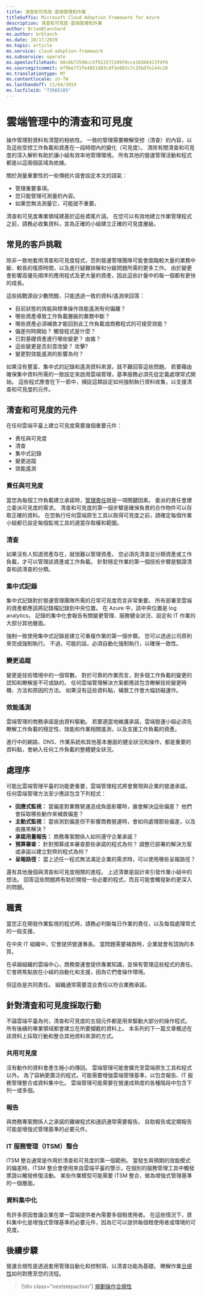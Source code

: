 ```yaml
---
title: 清查和可見度-雲端管理和作業
titleSuffix: Microsoft Cloud Adoption Framework for Azure
description: 清查和可見度-雲端管理和作業
author: BrianBlanchard
ms.author: brblanch
ms.date: 10/17/2019
ms.topic: article
ms.service: cloud-adoption-framework
ms.subservice: operate
ms.openlocfilehash: 60c6b72590cc5f912572109f0cce10366413fdf0
ms.sourcegitcommit: bf9be7f2fe4851d83cdf3e083c7c25bd7e144c20
ms.translationtype: MT
ms.contentlocale: zh-TW
ms.lasthandoff: 11/04/2019
ms.locfileid: "73565105"
---
```

# <a name="inventory-and-visibility-in-cloud-management"></a>雲端管理中的清查和可見度

操作管理對資料有清楚的相依性。 一致的管理需要瞭解受控（清查）的內容，以及這些受控工作負載和資產在一段時間內的變化（可見度）。 清除有關清查和可見度的深入解析有助於讓小組有效率地管理環境。 所有其他的營運管理活動和程式都是以這兩個區域為依據。

關於測量重要性的一些傳統片語會設定本文的語氣：

- 管理重要事項。
- 您只能管理可測量的內容。
- 如果您無法測量它，可能就不重要。

清查和可見度專業領域建基於這些鳶尾片語。 在您可以有效地建立作業管理程式之前，請務必收集資料，並為正確的小組建立正確的可見度層級。

## <a name="common-customer-challenges"></a>常見的客戶挑戰

除非一致地套用清查和可見度程式，否則營運管理團隊可能會面臨較大量的業務中斷、較長的復原時間，以及進行疑難排解和分級問題所需的更多工作。 由於變更會影響高優先順序的應用程式及更大量的資產，因此這些計量中的每一個都有更快的成長。

這些挑戰源自少數問題，只能透過一致的資料/遙測來回答：

- 目前狀態的效能與標準操作效能遙測有何偏離？
- 哪些資產導致工作負載層級的業務中斷？
- 哪些資產必須補救才能回到此工作負載或商務程式的可接受效能？
- 偏差何時開始？ 觸發程式是什麼？
- 已對基礎資產進行哪些變更？ 由誰？
- 這些變更是否刻意改變？ 攻擊?
- 變更對效能遙測的影響為何？

如果沒有豐富、集中式的記錄和遙測資料來源，就不難回答這些問題。 若要藉由確保集中資料所需的一致設定來啟用雲端管理，基準服務必須先從定義處理常式開始。 這些程式應會在下一節中，捕捉這類設定如何強制執行資料收集，以支援清查和可見度的元件。

## <a name="components-of-inventory-and-visibility"></a>清查和可見度的元件

在任何雲端平臺上建立可見度需要幾個重要元件：

- 責任與可見度
- 清查
- 集中式記錄
- 變更追蹤
- 效能遙測

### <a name="responsibility-and-visibility"></a>責任與可見度

當您為每個工作負載建立承諾時，[管理責任](./commitment.md#management-responsibility)就是一項關鍵因素。 委派的責任會建立委派可見度的需求。 清查和可見度的第一個步驟是確保負責的合作物件可以存取正確的資料。 在您執行任何雲端原生工具以取得可見度之前，請確定每個作業小組都已設定每個監視工具的適當存取權和範圍。

### <a name="inventory"></a>清查

如果沒有人知道資產存在，就很難以管理資產。 您必須先清查並分類資產或工作負載，才可以管理該資產或工作負載。 針對穩定作業的第一個技術步驟是驗證清查和該清查的分類。

### <a name="central-logging"></a>集中式記錄

集中式記錄對於營運管理團隊所需的日常可見度而言非常重要。 所有部署至雲端的資產都應該將記錄檔記錄到中央位置。 在 Azure 中，該中央位置是 log analytics。 記錄的集中化會報告有關變更管理、服務健全狀況、設定和 IT 作業的大部分其他層面。

強制一致使用集中式記錄是建立可重複作業的第一個步驟。 您可以透過公司原則來完成強制執行。 不過，可能的話，必須自動化強制執行，以確保一致性。

### <a name="change-tracking"></a>變更追蹤

變更是技術環境中的一個常數。 對於可靠的作業而言，對多個工作負載的變更的認知和瞭解是不可或缺的。 任何雲端管理解決方案都應該包含瞭解技術變更時機、方法和原因的方法。 如果沒有這些資料點，補救工作會大幅妨礙運作。

### <a name="performance-telemetry"></a>效能遙測

雲端管理的商務承諾是由資料驅動。 若要適當地維護承諾，雲端營運小組必須先瞭解工作負載的穩定性、效能和作業相關遙測，以及支援工作負載的資產。

進行中的網路、DNS、作業系統和其他基本層面的健全狀況和操作，都是重要的資料點，會納入任何工作負載的整體健全狀況。

## <a name="processes"></a>處理序

可能比雲端管理平臺的功能更重要，雲端管理程式將會實現與企業的營運承諾。 任何雲端管理方法至少應該包含下列程式：

- **回應式監視：** 當偏差對業務營運造成負面影響時，誰會解決這些偏差？ 他們會採取哪些動作來補救偏差？
- **主動式監視：** 當偵測到偏差但不影響商務營運時，會如何處理那些偏差，以及由誰來解決？
- **承諾用量報告：** 商務專案關係人如何遵守企業承諾？
- **預算審查：** 針對預算成本審查那些承諾的程式為何？ 調整已部署的解決方案或承諾以建立對齊的程式為何？
- **呈報路徑：** 當上述任一程式無法滿足企業的需求時，可以使用哪些呈報路徑？

還有其他幾個與清查和可見度相關的進程。 上述清單是設計來引發作業小組中的想法。 回答這些問題將有助於開發一些必要的程式，而且可能會觸發新的更深入的問題。

## <a name="responsibilities"></a>職責

當您正在開發作業監視的程式時，請務必判斷每日作業的責任，以及每個處理常式的一般支援。

在中央 IT 組織中，它會提供營運專長。 當問題需要補救時，企業就會有諮詢的本質。

在卓越組織的雲端中心，商務營運會提供專業知識，並保有管理這些程式的責任。 它會將焦點放在小組的自動化和支援，因為它們會操作環境。

但這些是共同責任。 組織通常需要混合責任以符合業務承諾。

## <a name="act-on-inventory-and-visibility"></a>針對清查和可見度採取行動

不論雲端平臺為何，清查和可見度的五個元件都是用來驅動大部分的操作程式。 所有後續的專業領域都會建立在所要攔截的資料上。 本系列的下一篇文章概述在該資料上採取行動和整合其他資料來源的方式。

### <a name="share-visibility"></a>共用可見度

沒有動作的資料會產生極小的傳回。 雲端管理可能會擴充至雲端原生工具和程式以外。 為了容納更廣泛的程式，可能需要增強雲端管理基準，以包含報告、IT 服務管理整合或資料集中化。 雲端管理可能需要在營運成熟度的各種階段中包含下列一或多個。

### <a name="report"></a>報告

與商務專案關係人之承諾的離線程式和通訊通常需要報告。 自助報告或定期報告可能是增強式管理基準的必要元件。

### <a name="it-service-management-itsm-integration"></a>IT 服務管理（ITSM）整合

ITSM 整合通常是作用於清查和可見度的第一個範例。 當發生與預期的效能模式的偏差時，ITSM 整合會使用來自雲端平臺的警示，在個別的服務管理工具中觸發票證以觸發修復活動。 某些作業模型可能需要 ITSM 整合，做為增強式管理基準的一個層面。

### <a name="data-centralization"></a>資料集中化

有許多原因會讓企業在單一雲端提供者內需要多個租使用者。 在這些情況下，資料集中化是增強式管理基準的必要元件，因為它可以提供每個租使用者或環境的可見度。

## <a name="next-steps"></a>後續步驟

營運合規性是透過套用管理自動化和控制項，以清查功能為基礎。 瞭解作業[合規性](./operational-compliance.md)如何對應至您的流程。

> [!div class="nextstepaction"]
> [規劃操作合規性](./operational-compliance.md)
